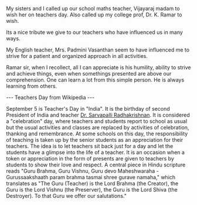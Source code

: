 <html><body><p>My sisters and I called up our school maths  teacher, Vijayaraj madam to wish her on teachers day. Also called up my college prof, Dr. K. Ramar to wish.

Its a nice tribute we give to our teachers who have influenced us in many ways.

My English teacher, Mrs. Padmini Vasanthan seem to have influenced me to strive for a patient and organized approach in all activities.

Ramar sir, when I recollect, all I can appreciate is his humility, ability to strive and achieve things, even when  somethings presented are above our comprehension. One can learn a lot from this simple person. He is always learning from others. 

--- Teachers Day from Wikipedia ---



September 5 is Teacher's Day in "India". It is the birthday of second President of India and teacher <a href="http://en.wikipedia.org/wiki/Sarvapalli_Radhakrishnan">Dr. Sarvapalli Radhakrishnan</a>. It is considered a "celebration" day, where teachers and students report to school as usual but the usual activities and classes are replaced by activities of celebration, thanking and remembrance. At some schools on this day, the responsibility of teaching is taken up by the senior students as an appreciation for their teachers. The idea is to let teachers sit back just for a day and let the students have a glimpse into the life of a teacher. It is an occasion when a token or appreciation in the form of presents are given to teachers by students to show their love and respect. A central piece in Hindu scripture reads "Guru Brahma, Guru Vishnu, Guru devo Maheshwaraha - Gurussaakshaath param brahma tasmai shree gurave namaha," which translates as "The Guru (Teacher) is the Lord Brahma (the Creator), the Guru is the Lord Vishnu (the Preserver), the Guru is the Lord Shiva (the Destroyer). To that Guru we offer our salutations."</p></body></html>